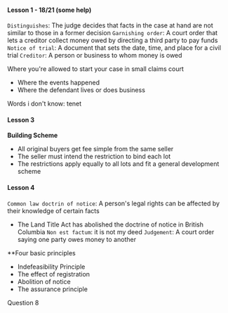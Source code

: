 #### Lesson 1 - 18/21 (some help)
`Distinguishes`: The judge decides that facts in the case at hand are not similar to those in a former decision
`Garnishing order`: A court order that lets a creditor collect money owed by directing a third party to pay funds
`Notice of trial`: A document that sets the date, time, and place for a civil trial
`Creditor`: A person or business to whom money is owed

Where you're allowed to start your case in small claims court
* Where the events happened
* Where the defendant lives or does business


Words i don't know: tenet
#### Lesson 3
**Building Scheme**
* All original buyers get fee simple from the same seller
* The seller must intend the restriction to bind each lot
* The restrictions apply equally to all lots and fit a general development scheme
#### Lesson 4
`Common law doctrin of notice`: A person's legal rights can be affected by their knowledge of certain facts
* The Land Title Act has abolished the doctrine of notice in British Columbia
`Non est factum`: it is not my deed
`Judgement`: A court order saying one party owes money to another

**Four basic principles
* Indefeasibility Principle
* The effect of registration
* Abolition of notice
* The assurance principle

Question 8
